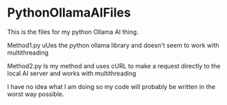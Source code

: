 # PythonOllamaAIFiles
This is the files for my python Ollama AI thing.

Method1.py uUes the python ollama library and doesn't seem to work with multithreading

Method2.py Is my method and uses cURL to make a request directly to the local AI server and works with multithreading

I have no idea what I am doing so my code will probably be written in the worst way possible.
